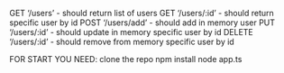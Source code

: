 GET ‘/users’ - should return list of users
GET ‘/users/:id’ - should return specific user by id
POST ‘/users/add’ - should add in memory user
PUT ‘/users/:id’ - should update in memory specific user by id
DELETE ‘/users/:id’ - should remove from memory specific user by id


FOR START YOU NEED:
clone the repo
npm install
node app.ts
